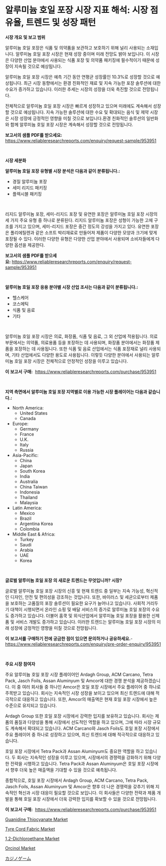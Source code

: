 <p><h1>알루미늄 호일 포장 시장 지표 해석: 시장 점유율, 트렌드 및 성장 패턴</h1></p><p><strong>시장 개요 및 보고 범위</strong></p>
<p><p>알루미늄 호일 포장은 식품 및 의약품을 보관하고 보호하기 위해 널리 사용되는 소재입니다. 알루미늄 호일 포장 시장은 현재 성장 중이며 미래 전망도 밝아 보입니다. 이 시장은 다양한 산업 분야에서 사용되는 식품 포장 및 의약품 패키징에 필수적이기 때문에 성장이 지속될 것으로 예상됩니다. </p><p>알루미늄 호일 포장 시장은 예측 기간 동안 연평균 성장률인 10.3%로 성장할 것으로 예상됩니다. 최근 시장 동향에서는 환경 친화적인 재료 및 지속 가능한 포장 솔루션에 대한 수요가 증가하고 있습니다. 이러한 추세는 시장의 성장을 더욱 촉진할 것으로 전망됩니다.</p><p>전체적으로 알루미늄 호일 포장 시장은 빠르게 성장하고 있으며 미래에도 계속해서 성장할 것으로 예상됩니다. 지속 가능한 솔루션에 대한 수요 및 확대되는 음식 및 제약 시장은 시장 성장에 긍정적인 영향을 미칠 것으로 보입니다.환경 친화적인 솔루션의 일반화와 함께 알루미늄 호일 포장 시장은 계속해서 성장할 것으로 전망됩니다.</p></p>
<p><strong>보고서의 샘플 PDF를 받으세요:</strong> <a href="https://www.reliableresearchreports.com/enquiry/request-sample/953951">https://www.reliableresearchreports.com/enquiry/request-sample/953951</a></p>
<p>&nbsp;</p>
<p><strong>시장 세분화</strong></p>
<p><strong>알루미늄 호일 포장 유형별 시장 분석은 다음과 같이 분류됩니다.:</strong></p>
<p><ul><li>경질 알루미늄 포장</li><li>세미 리지드 패키징</li><li>플렉시블 패키징</li></ul></p>
<p>&nbsp;</p>
<p><p>리지드 알루미늄 포장, 세미-리지드 포장 및 유연한 포장은 알루미늄 호일 포장 시장의 세 가지 주요 유형 중 하나로 분류된다. 리지드 알루미늄 포장은 성형이 가능한 고체 구조를 가지고 있으며, 세미-리지드 포장은 중간 정도의 강성을 가지고 있다. 유연한 포장은 폴리에틸렌과 같은 소프트 박리재료로 만들어져 제품이 다양한 모양과 크기에 맞게 포장될 수 있다. 이러한 다양한 유형은 다양한 산업 분야에서 사용되며 소비자들에게 다양한 옵션을 제공한다.</p></p>
<p><strong>보고서의 샘플 PDF를 받으세요:</strong>&nbsp;<a href="https://www.reliableresearchreports.com/enquiry/request-sample/953951">https://www.reliableresearchreports.com/enquiry/request-sample/953951</a></p>
<p>&nbsp;</p>
<p><strong> 알루미늄 호일 포장 응용 분야별 시장 산업 조사는 다음과 같이 분류됩니다.:</strong></p>
<p><ul><li>헬스케어</li><li>코스메틱</li><li>식품 및 음료</li><li>기타</li></ul></p>
<p>&nbsp;</p>
<p><p>알루미늄 호일 포장 시장은 의료, 화장품, 식품 및 음료, 그 외 산업에 적용됩니다. 의료 부문에서는 의약품, 의료용품 등을 포장하는 데 사용되며, 화장품 분야에서는 화장품 제품을 포장하는 데 사용됩니다. 또한 식품 및 음료 산업에서는 식품 포장재로 널리 사용되며, 기타 산업에서도 다양한 용도로 사용됩니다. 이렇듯 다양한 분야에서 사용되는 알루미늄 호일 포장 시장은 전체적으로 안정적인 성장을 이루고 있습니다.</p></p>
<p><strong>이 보고서 구매:</strong>&nbsp; <a href="https://www.reliableresearchreports.com/purchase/953951">https://www.reliableresearchreports.com/purchase/953951</a></p>
<p>&nbsp;</p>
<p><strong>지역 측면에서 알루미늄 호일 포장 지역별로 이용 가능한 시장 플레이어는 다음과 같습니다.:</strong></p>
<p><ul>
    <li>
        North America:
        <ul>
            <li>United States</li>
            <li>Canada</li>
        </ul>
    </li>
    <li>
        Europe:
        <ul>
            <li>Germany</li>
            <li>France</li>
            <li>U.K.</li>
            <li>Italy</li>
            <li>Russia</li>
        </ul>
    </li>
    <li>
        Asia-Pacific:
        <ul>
            <li>China</li>
            <li>Japan</li>
            <li>South Korea</li>
            <li>India</li>
            <li>Australia</li>
            <li>China Taiwan</li>
            <li>Indonesia</li>
            <li>Thailand</li>
            <li>Malaysia</li>
        </ul>
    </li>
    <li>
        Latin America:
        <ul>
            <li>Mexico</li>
            <li>Brazil</li>
            <li>Argentina Korea</li>
            <li>Colombia</li>
        </ul>
    </li>
    <li>
        Middle East & Africa:
        <ul>
            <li>Turkey</li>
            <li>Saudi</li>
            <li>Arabia</li>
            <li>UAE</li>
            <li>Korea</li>
        </ul>
    </li>
    </ul></p>
<p>&nbsp;</p>
<p><strong>글로벌 알루미늄 호일 포장 의 새로운 트렌드는 무엇입니까? 시장?</strong></p>
<p><p>글로벌 알루미늄 호일 포장 시장의 신흥 및 현재 트렌드 중 일부는 지속 가능성, 혁신적인 디자인, 안전 및 편의성을 강조하는 것입니다. 또한, 바이러스 및 세균으로부터 제품을 보호하는 고품질의 포장 솔루션이 필요한 요구가 늘어나고 있습니다. 사회적 거리두기 대책이 시행되면서 온라인 쇼핑 및 배달 서비스의 증가로 알루미늄 호일 포장의 수요도 증가하고 있습니다. 더불어 홈쿡 및 외식산업에서 알루미늄 호일 포장을 활용한 신제품 및 서비스 개발도 증가하고 있습니다. 이러한 트렌드는 알루미늄 호일 포장 시장의 미래 성장에 긍정적인 영향을 미칠 것으로 전망됩니다.</p></p>
<p><strong>이 보고서를 구매하기 전에 궁금한 점이 있으면 문의하거나 공유하세요.</strong>- <a href="https://www.reliableresearchreports.com/enquiry/pre-order-enquiry/953951">https://www.reliableresearchreports.com/enquiry/pre-order-enquiry/953951</a></p>
<p>&nbsp;</p>
<p><strong>주요 시장 참여자</strong></p>
<p><p>주요 알루미늄 호일 포장 시장 플레이어인 Ardagh Group, ACM Carcano, Tetra Pack, Jasch Foils, Assan Aluminyum 및 Amcor에 대한 경쟁 분석을 제공하겠습니다. 이 중 여러 회사들 중 하나인 Amcor은 호일 포장 시장에서 주요 플레이어 중 하나로 주목받고 있습니다. 회사는 지속적인 시장 성장을 보이고 있으며 최신 트렌드에 대해 적극적으로 대응하고 있습니다. 또한, Amcor의 매출액은 현재 호일 포장 시장에서 높은 수준으로 유지되고 있습니다.</p><p>Ardagh Group 또한 호일 포장 시장에서 강력한 입지를 보유하고 있습니다. 회사는 제품의 품질과 다양성을 통해 시장에서 선도적인 역할을 하고 있으며, 그에 따라 시장 규모도 계속해서 확대되고 있습니다. ACM Carcano와 Jasch Foils도 호일 포장 시장에서 주요 플레이어 중 하나로 성장하고 있으며, 최신 트렌드에 대해 적극적으로 대응하고 있습니다.</p><p>호일 포장 시장에서 Tetra Pack과 Assan Aluminyum도 중요한 역할을 하고 있습니다. 두 회사는 지속적인 성장을 이루고 있으며, 시장에서의 경쟁력을 강화하기 위해 다양한 전략을 시행하고 있습니다. Tetra Pack과 Assan Aluminyum은 호일 포장 시장에서 향후 더욱 높은 매출액을 기대할 수 있을 것으로 예측됩니다.</p><p>종합적으로, 호일 포장 시장에서 Ardagh Group, ACM Carcano, Tetra Pack, Jasch Foils, Assan Aluminyum 및 Amcor은 향후 더 나은 경쟁력을 갖추기 위해 지속적인 혁신과 시장 대응이 필요할 것으로 보입니다. 이 회사들은 다양한 전략과 제품 개발을 통해 호일 포장 시장에서 더욱 강력한 입지를 확보할 수 있을 것으로 전망됩니다.</p></p>
<p><strong>이 보고서 구매:</strong>&nbsp;&nbsp;<a href="https://www.reliableresearchreports.com/purchase/953951">https://www.reliableresearchreports.com/purchase/953951</a></p>
<p><p><a href="https://view.publitas.com/reportprime-1/guanidine-thiocyanate-market-size-market-share-and-global-market-analysis-report-2024-2031/">Guanidine Thiocyanate Market</a></p><p><a href="https://github.com/castoriffic/Market-Research-Report-List-3/blob/main/tyre-cord-fabric-market.md">Tyre Cord Fabric Market</a></p><p><a href="https://issuu.com/reportprime-2/docs/12-dichloroethane-market-size-2030.pptx">1,2-Dichloroethane Market</a></p><p><a href="https://view.publitas.com/reportprime-1/orcinol-market-offer-valuable-insights-into-market-size-market-share-market-trends-and-projections-spanning-from-2024-to-2031/">Orcinol Market</a></p><p><a href="https://github.com/jkjreqjscoxx7/Market-Research-Report-List-1/blob/main/9856482185069.md">カジノゲーム</a></p></p>
